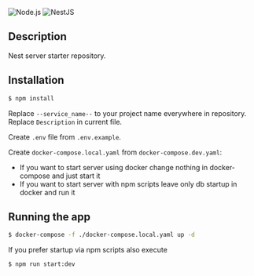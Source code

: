 ![Node.js](https://img.shields.io/badge/node.js-20.5-green)
![NestJS](https://img.shields.io/npm/v/%40nestjs/core?label=NestJS&color=ea2845)


## Description

Nest server starter repository.

## Installation

```bash
$ npm install
```

Replace `--service_name--` to your project name everywhere in repository.
Replace `Description` in current file.

Create `.env` file from `.env.example`.

Create `docker-compose.local.yaml` from `docker-compose.dev.yaml`:

- If you want to start server using docker change nothing in docker-compose and just start it
- If you want to start server with npm scripts leave only db startup in docker and run it

## Running the app

```bash
$ docker-compose -f ./docker-compose.local.yaml up -d
```

If you prefer startup via npm scripts also execute

```bash
$ npm run start:dev
```
